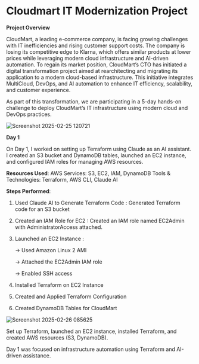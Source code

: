 # Cloudmart IT Modernization Project

**Project Overview**


CloudMart, a leading e-commerce company, is facing growing challenges with IT inefficiencies and rising customer support costs. The company is losing its competitive edge to Klarna, which offers similar products at lower prices while leveraging modern cloud infrastructure and AI-driven automation.
To regain its market position, CloudMart’s CTO has initiated a digital transformation project aimed at rearchitecting and migrating its application to a modern cloud-based infrastructure. This initiative integrates MultiCloud, DevOps, and AI automation to enhance IT efficiency, scalability, and customer experience.

As part of this transformation, we are participating in a 5-day hands-on challenge to deploy CloudMart’s IT infrastructure using modern cloud and DevOps practices. 

![Screenshot 2025-02-25 120721](https://github.com/user-attachments/assets/89070bd3-5617-4377-9591-7ece3b162093)

**Day 1**

On Day 1, I worked on setting up Terraform using Claude as an AI assistant. I created an S3 bucket and DynamoDB tables, launched an EC2 instance, and configured IAM roles for managing AWS resources.

**Resources Used**:
AWS Services: S3, EC2, IAM, DynamoDB
Tools & Technologies: Terraform, AWS CLI, Claude AI

**Steps Performed**:
1. Used Claude AI to Generate Terraform Code : Generated Terraform code for an S3 bucket
2. Created an IAM Role for EC2 : Created an IAM role named EC2Admin with AdministratorAccess attached.
3. Launched an EC2 Instance :

   -> Used Amazon Linux 2 AMI

   -> Attached the EC2Admin IAM role

   -> Enabled SSH access
5. Installed Terraform on EC2 Instance
6. Created and Applied Terraform Configuration
7. Created DynamoDB Tables for CloudMart

![Screenshot 2025-02-26 085625](https://github.com/user-attachments/assets/2bdc78ee-def5-495f-a036-398f6edef58c)


Set up Terraform, launched an EC2 instance, installed Terraform, and created AWS resources (S3, DynamoDB). 

Day 1 was focused on infrastructure automation using Terraform and AI-driven assistance.



